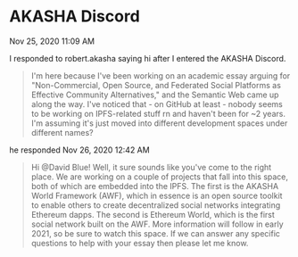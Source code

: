 # AKASHA Discord

Nov 25, 2020 11:09 AM

I responded to robert.akasha saying hi after I entered the AKASHA Discord.

> I'm here because I've been working on an academic essay arguing for "Non-Commercial, Open Source, and Federated Social Platforms as Effective Community Alternatives," and the Semantic Web came up along the way. I've noticed that - on GitHub at least - nobody seems to be working on IPFS-related stuff rn and haven't been for ~2 years. I'm assuming it's just moved into different development spaces under different names?

he responded Nov 26, 2020 12:42 AM

> Hi @David Blue! Well, it sure sounds like you've come to the right place. We are working on a couple of projects that fall into this space, both of which are embedded into the IPFS. The first is the AKASHA World Framework (AWF), which in essence is an open source toolkit to enable others to create decentralized social networks integrating Ethereum dapps. The second is Ethereum World, which is the first social network built on the AWF. More information will follow in early 2021, so be sure to watch this space. If we can answer any specific questions to help with your essay then please let me know.